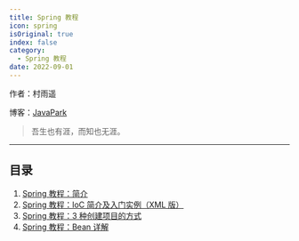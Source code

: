 ```yaml
---
title: Spring 教程
icon: spring
isOriginal: true
index: false
category:
  - Spring 教程
date: 2022-09-01
---
```

作者：村雨遥

博客：[JavaPark](https://cunyu1943.github.io/JavaPark)

>   吾生也有涯，而知也无涯。

---
## 目录

1. [Spring 教程：简介](2022-02-01-spring-intro.md)
2. [Spring 教程：IoC 简介及入门实例（XML 版）](2022-02-02-ioc.md)
4. [Spring 教程：3 种创建项目的方式](2022-02-04-the-methods-to-create-spring-project.md)
5. [Spring 教程：Bean 详解](2022-02-05-bean.md)

